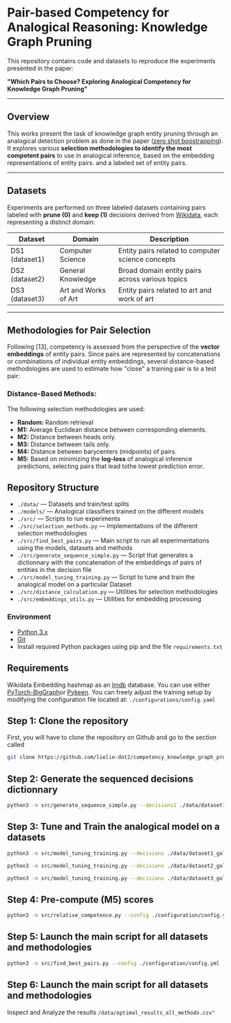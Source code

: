 # Pair-based Competency for Analogical Reasoning: Knowledge Graph Pruning

This repository contains code and datasets to reproduce the experiments presented in the paper:

**"Which Pairs to Choose? Exploring Analogical Competency for Knowledge Graph Pruning"**

---

## Overview
This works present the task of knowledge graph entity pruning through an analogical detection problem as done in the paper ([zero shot boostrapping](https://arxiv.org/pdf/2306.16296)). It explores various ****selection methodologies to identify the most competent pairs**** to use in analogical inference, based on the embedding representations of entity pairs. and a labeled set of entity pairs.

---
## Datasets

Experiments are performed on three labeled datasets containing pairs labeled with **prune (0)** and **keep (1)** decisions derived from [Wikidata](https://www.wikidata.org/wiki/Wikidata:Main_Page), each representing a distinct domain:

| Dataset | Domain | Description |
| --- | --- | --- |
| DS1 (dataset1) | Computer Science | Entity pairs related to computer science concepts |
| DS2 (dataset2) | General Knowledge | Broad domain entity pairs across various topics |
| DS3 (dataset3) | Art and Works of Art | Entity pairs related to art and work of art |
---

## Methodologies for Pair Selection

Following [13], competency is assessed from the perspective of the **vector embeddings** of entity pairs. Since pairs are represented by concatenations or combinations of individual entity embeddings, several distance-based methodologies are used to estimate how "close" a training pair is to a test pair:

### Distance-Based Methods:

The following selection methodologies are used:

- **Random:** Random retrieval
- **M1:** Average Euclidean distance between corresponding elements.
- **M2:** Distance between heads only.
- **M3:** Distance between tails only.
- **M4:** Distance between barycenters (midpoints) of pairs.
- **M5:** Based on minimizing the **log-loss** of analogical inference predictions, selecting pairs that lead tothe lowest prediction error. 

## Repository Structure
- `./data/` — Datasets and train/test splits
- `./models/` — Analogical classifiers trained on the different models
- `./src/` — Scripts to run experiments
- `./src/selection_methods.py` — Implementations of the different selection methodologies
- `./src/find_best_pairs.py` — Main script to run all experimentations using the models, datasets and methods
- `./src/generate_sequence_simple.py` —  Script that generates a dictionnary with the concatenation of the embeddings of pairs of entities in the decision file
- `./src/model_tuning_training.py` — Script to tune and train the analogical model on a particular Dataset
- `./src/distance_calculation.py` — Utilities for selection methodologies
- `./src/embeddings_utils.py` — Utilities for embedding processing

### Environment
- [Python 3.x](https://www.python.org/downloads/)
- [Git](https://git-scm.com/)
- Install required Python packages using pip and the file `requirements.txt` 

## Requirements
 Wikidata Embedding hashmap as an [lmdb](https://lmdb.readthedocs.io/en/release/) database. You can use either [PyTorch-BigGraph](https://torchbiggraph.readthedocs.io/en/latest/)or [Pykeen](https://pykeen.readthedocs.io/en/stable/api/pykeen.pipeline.pipeline.html#pykeen.pipeline.pipeline). You can freely adjust the training setup by modifying the configuration file located at: `./configurations/config.yaml` 

## Step 1: Clone the repository   
First, you will have to clone the repository on Github and go to the section called 
```bash
git clone https://github.com/lielie-dot2/competency_knowledge_graph_pruning.git
```
## Step 2: Generate the sequenced decisions dictionnary
```bash
python3 -m src/generate_sequence_simple.py --decisions1 ./data/dataset1_gold_decisions.csv --decisions2 ./data/dataset2_gold_decisions.csv --decisions3 ./data/dataset3_gold_decisions.csv --output ./data/sequenced_simple.pkl --embeddings path/to/your/embedding/hashmap/database
```
## Step 3: Tune and Train the analogical model on a datasets
```bash
python3 -m src/model_tuning_training.py --decisions ./data/dataset1_gold_decisions.csv --model ./models/model_dataset1.h5 --embeddings path/to/your/embedding/hashmap/database --sequenced-decisions ./data/sequenced_simple.pkl
```
```bash
python3 -m src/model_tuning_training.py --decisions ./data/dataset2_gold_decisions.csv --model ./models/model_dataset2.h5 --embeddings path/to/your/embedding/hashmap/database --sequenced-decisions ./data/sequenced_simple.pkl
```
```bash
python3 -m src/model_tuning_training.py --decisions ./data/dataset3_gold_decisions.csv --model ./models/model_dataset3.h5 --embeddings path/to/your/embedding/hashmap/database --sequenced-decisions ./data/sequenced_simple.pkl
```
## Step 4: Pre-compute (M5) scores
```bash
python3 -m src/relative_competence.py --config ./configuration/config.yml
```
## Step 5: Launch the main script for all datasets and methodologies
```bash
python3 -m src/find_best_pairs.py --config ./configuration/config.yml
```
## Step 6: Launch the main script for all datasets and methodologies

Inspect and Analyze the results `/data/optimal_results_all_methods.csv"`
